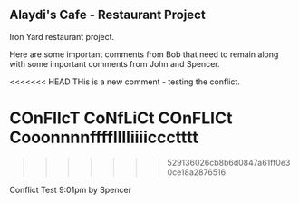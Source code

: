 ## Alaydi's Cafe - Restaurant Project

Iron Yard restaurant project.

Here are some important comments from Bob that need to remain along with some important comments from John and Spencer.


<<<<<<< HEAD
THis is a new comment - testing the conflict.

COnFlIcT CoNfLiCt COnFLICt Cooonnnnfffflllliiiiccctttt
=======
>>>>>>> 529136026cb8b6d0847a61ff0e30ce18a2876516


Conflict Test 9:01pm by Spencer